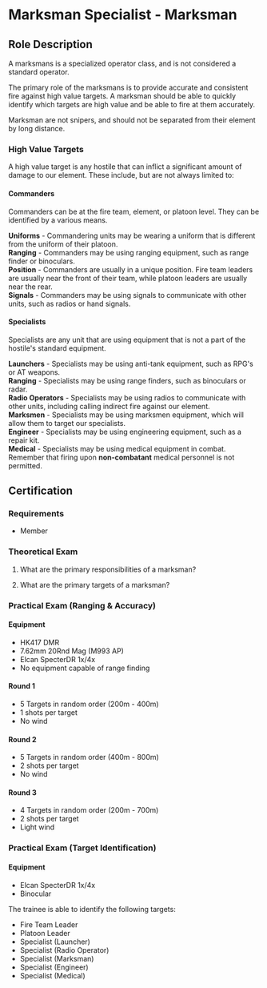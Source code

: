 # Marksman Specialist - Marksman

## Role Description

A marksmans is a specialized operator class, and is not considered a standard operator.

The primary role of the marksmans is to provide accurate and consistent fire against high value targets. A marksman should be able to quickly identify which targets are high value and be able to fire at them accurately.

Marksman are not snipers, and should not be separated from their element by long distance.

### High Value Targets

A high value target is any hostile that can inflict a significant amount of damage to our element. These include, but are not always limited to:

#### Commanders

Commanders can be at the fire team, element, or platoon level. They can be identified by a various means.

**Uniforms** - Commandering units may be wearing a uniform that is different from the uniform of their platoon.  
**Ranging** - Commanders may be using ranging equipment, such as range finder or binoculars.  
**Position** - Commanders are usually in a unique position. Fire team leaders are usually near the front of their team, while platoon leaders are usually near the rear.  
**Signals** - Commanders may be using signals to communicate with other units, such as radios or hand signals.  

#### Specialists

Specialists are any unit that are using equipment that is not a part of the hostile's standard equipment.

**Launchers** - Specialists may be using anti-tank equipment, such as RPG's or AT weapons.  
**Ranging** - Specialists may be using range finders, such as binoculars or radar.  
**Radio Operators** - Specialists may be using radios to communicate with other units, including calling indirect fire against our element.  
**Marksmen** - Specialists may be using marksmen equipment, which will allow them to target our specialists.  
**Engineer** - Specialists may be using engineering equipment, such as a repair kit.  
**Medical** - Specialists may be using medical equipment in combat. Remember that firing upon **non-combatant** medical personnel is not permitted.  

## Certification

### Requirements

- Member

### Theoretical Exam

1. What are the primary responsibilities of a marksman?

2. What are the primary targets of a marksman?

### Practical Exam (Ranging & Accuracy)

#### Equipment

- HK417 DMR
- 7.62mm 20Rnd Mag (M993 AP)
- Elcan SpecterDR 1x/4x
- No equipment capable of range finding

#### Round 1

- 5 Targets in random order (200m - 400m)
- 1 shots per target
- No wind

#### Round 2

- 5 Targets in random order (400m - 800m)
- 2 shots per target
- No wind

#### Round 3

- 4 Targets in random order (200m - 700m)
- 2 shots per target
- Light wind

### Practical Exam (Target Identification)

#### Equipment

- Elcan SpecterDR 1x/4x
- Binocular

The trainee is able to identify the following targets:

- Fire Team Leader
- Platoon Leader
- Specialist (Launcher)
- Specialist (Radio Operator)
- Specialist (Marksman)
- Specialist (Engineer)
- Specialist (Medical)
